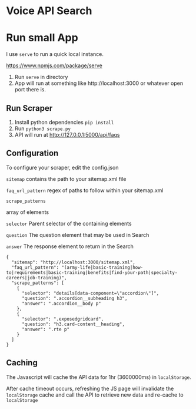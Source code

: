 # Voice API Search

# Run small App

I use `serve` to run a quick local instance.

https://www.npmjs.com/package/serve

1. Run `serve` in directory
2. App will run at something like http://localhost:3000 or whatever open port there is.

## Run Scraper

1. Install python dependencies `pip install`
2. Run `python3 scrape.py`
3. API will run at http://127.0.0.1:5000/api/faqs

## Configuration

To configure your scraper, edit the config.json

`sitemap`
contains the path to your sitemap.xml file

`faq_url_pattern`
regex of paths to follow within your sitemap.xml

`scrape_patterns`

array of elements

`selector`
Parent selector of the containing elements

`question`
The question element that may be used in Search

`answer`
The response element to return in the Search

```
{
  "sitemap": "http://localhost:3000/sitemap.xml",
  "faq_url_pattern": "(army-life|basic-training|how-to|requirements|basic-training|benefits|find-your-path|specialty-careers|job-training)",
  "scrape_patterns": [
    {
      "selector": "details[data-component=\"accordion\"]",
      "question": ".accordion__subheading h3",
      "answer": ".accordion__body p"
    },
    {
      "selector": ".exposedgridcard",
      "question": "h3.card-content__heading",
      "answer": ".rte p"
    }
  ]
}
```

## Caching

The Javascript will cache the API data for 1hr (3600000ms) in `localStorage`.

After cache timeout occurs, refreshing the JS page will invalidate the `localStorage` cache and call the API to retrieve new data and re-cache to `localStorage`
